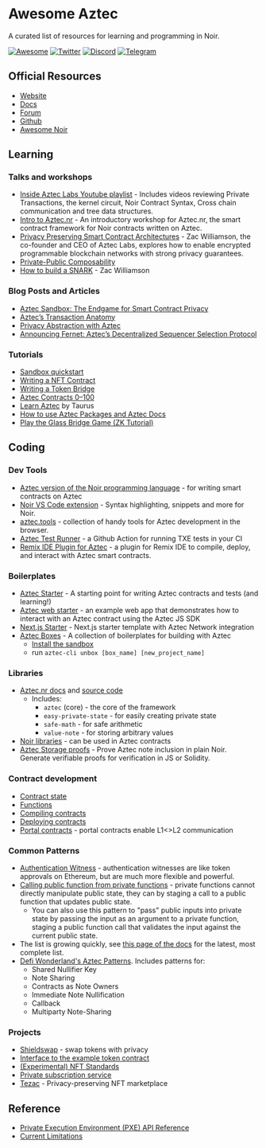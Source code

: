 # Awesome Aztec

A curated list of resources for learning and programming in Noir.

[![Awesome](https://awesome.re/badge-flat.svg)](https://awesome.re)
[![Twitter](https://img.shields.io/twitter/url/https/twitter.com/aztecnetwork.svg?style=social&label=Follow%20%40aztecnetwork)](https://twitter.com/aztecnetwork)
[![Discord](https://img.shields.io/badge/discord-join%20chat-blue.svg)](https://discord.com/invite/aztec)
[![Telegram](https://img.shields.io/endpoint?color=neon&logo=telegram&label=chat&url=https%3A%2F%2Ftg.sumanjay.workers.dev%2FAztecProtocol)](https://t.me/AztecAnnouncements_Official)

## Official Resources

- [Website](https://aztec.network/)
- [Docs](https://docs.aztec.network/)
- [Forum](https://discourse.aztec.network/)
- [Github](https://github.com/AztecProtocol)
- [Awesome Noir](https://github.com/noir-lang/awesome-noir/tree/main#benchmarks)

## Learning

### Talks and workshops

- [Inside Aztec Labs Youtube playlist](https://www.youtube.com/playlist?list=PLabpoAlaCBY2-sW1C8UDo16SRaMNFrnt1) - Includes videos reviewing Private Transactions, the kernel circuit, Noir Contract Syntax, Cross chain communication and tree data structures.
- [Intro to Aztec.nr](https://www.youtube.com/watch?v=58YWjQe6Cqs&list=PLabpoAlaCBY0XuHR5q3jKqKGYWbP4fDeU) - An introductory workshop for Aztec.nr, the smart contract framework for Noir contracts written on Aztec.
- [Privacy Preserving Smart Contract Architectures](https://www.youtube.com/watch?v=09nDPDN1ORA) - Zac Williamson, the co-founder and CEO of Aztec Labs, explores how to enable encrypted programmable blockchain networks with strong privacy guarantees. 
- [Private-Public Composability](https://www.youtube.com/watch?v=7Oc0tjdbi70&t=17723s)
- [How to build a SNARK](https://www.youtube.com/watch?v=j6wlamEPKlE) - Zac Williamson

### Blog Posts and Articles

- [Aztec Sandbox: The Endgame for Smart Contract Privacy](https://aztec.network/blog/announcing-aztec-sandbox-the-endgame-for-smart-contract-privacy/)
- [Aztec’s Transaction Anatomy](https://aztec.network/blog/aztecs-transaction-anatomy/)
- [Privacy Abstraction with Aztec](https://aztec.network/blog/privacy-abstraction-with-aztec/)
- [Announcing Fernet: Aztec’s Decentralized Sequencer Selection Protocol](https://medium.com/aztec-protocol/announcing-fernet-aztecs-decentralized-sequencer-selection-protocol-dd06194d572f)

### Tutorials

- [Sandbox quickstart](https://docs.aztec.network/getting_started)
- [Writing a NFT Contract](https://docs.aztec.network/developers/tutorials/codealong/contract_tutorials/nft_contract)
- [Writing a Token Bridge](https://docs.aztec.network/developers/tutorials/codealong/contract_tutorials/token_bridge)
- [Aztec Contracts 0–100](https://medium.com/@niallinio/aztec-contracts-0-100-905fe41bf998)
- [Learn Aztec](https://github.com/taurushq-io/private-CMTAT-aztec/blob/master/LEARN-AZTEC.md) by Taurus
- [How to use Aztec Packages and Aztec Docs](https://gist.github.com/rajeshb62/60a7018d97124b5644d84c4f3ea5cc18)
- [Play the Glass Bridge Game (ZK Tutorial)](https://zkdev.net/docs/tutorial/glass-bridge)

## Coding

### Dev Tools

- [Aztec version of the Noir programming language](https://docs.aztec.network/guides/smart_contracts/writing_contracts/initializers) - for writing smart contracts on Aztec
- [Noir VS Code extension](https://marketplace.visualstudio.com/items?itemName=noir-lang.vscode-noir) - Syntax highlighting, snippets and more for Noir.
- [aztec.tools](https://aztec.tools) - collection of handy tools for Aztec development in the browser.
- [Aztec Test Runner](https://github.com/marketplace/actions/aztec-test-runner) - a Github Action for running TXE tests in your CI
- [Remix IDE Plugin for Aztec](https://github.com/hsy822/aztec-remix-plugin) - a plugin for Remix IDE to compile, deploy, and interact with Aztec smart contracts.

### Boilerplates

- [Aztec Starter](https://github.com/AztecProtocol/aztec-starter) - A starting point for writing Aztec contracts and tests (and learning!)
- [Aztec web starter](https://github.com/AztecProtocol/aztec-web-starter) - an example web app that demonstrates how to interact with an Aztec contract using the Aztec JS SDK
- [Next.js Starter](https://github.com/raven-house/aztec-nextjs-starter) - Next.js starter template with Aztec Network integration
- [Aztec Boxes](https://github.com/AztecProtocol/aztec-packages/tree/master/boxes) - A collection of boilerplates for building with Aztec
  - [Install the sandbox](https://docs.aztec.network/reference/sandbox_reference/sandbox-reference)
  - run `aztec-cli unbox [box_name] [new_project_name]`

### Libraries

- [Aztec.nr docs](https://docs.aztec.network/guides/smart_contracts/writing_contracts/initializers) and [source code](https://github.com/AztecProtocol/aztec-packages/tree/master/noir-projects/aztec-nr)
  - Includes:
    - `aztec` (core) - the core of the framework
    - `easy-private-state` - for easily creating private state
    - `safe-math` - for safe arithmetic
    - `value-note` - for storing arbitrary values
- [Noir libraries](https://github.com/noir-lang/awesome-noir/blob/main/README.md#libraries) - can be used in Aztec contracts
- [Aztec Storage proofs](https://github.com/nemi-fi/aztec_storage_proofs) - Prove Aztec note inclusion in plain Noir. Generate verifiable proofs for verification in JS or Solidity.

### Contract development

- [Contract state](https://docs.aztec.network/developers/reference/smart_contract_reference/storage/private_state)
- [Functions](https://docs.aztec.network/aztec/smart_contracts/functions)
- [Compiling contracts](https://docs.aztec.network/developers/guides/smart_contracts/how_to_compile_contract)
- [Deploying contracts](https://docs.aztec.network/developers/guides/smart_contracts/how_to_deploy_contract)
- [Portal contracts](https://docs.aztec.network/aztec/concepts/communication/portals) - portal contracts enable L1<>L2 communication

### Common Patterns

- [Authentication Witness](https://docs.aztec.network/guides/developer_guides/smart_contracts/writing_contracts/authwit) - authentication witnesses are like token approvals on Ethereum, but are much more flexible and powerful.
- [Calling public function from private functions](https://docs.aztec.network/developers/guides/smart_contracts/writing_contracts/common_patterns#writing-public-storage-from-private) - private functions cannot directly manipulate public state, they can by staging a call to a public function that updates public state.
  - You can also use this pattern to "pass" public inputs into private state by passing the input as an argument to a private function, staging a public function call that validates the input against the current public state.
- The list is growing quickly, see [this page of the docs](https://docs.aztec.network/guides/developer_guides/smart_contracts/writing_contracts/common_patterns) for the latest, most complete list.
- [Defi Wonderland's Aztec Patterns](https://github.com/defi-wonderland/aztec-patterns/tree/dev). Includes patterns for:
  - Shared Nullifier Key
  - Note Sharing
  - Contracts as Note Owners
  - Immediate Note Nullification
  - Callback
  - Multiparty Note-Sharing

### Projects

- [Shieldswap](https://app.shieldswap.org/) - swap tokens with privacy
- [Interface to the example token contract](https://github.com/defi-wonderland/aztec-token)
- [(Experimental) NFT Standards](https://github.com/resurgencelabs/nft_standards)
- [Private subscription service](https://github.com/resurgencelabs/ikigai_backend)
- [Tezac](https://github.com/0xandee/tezac/) - Privacy-preserving NFT marketplace

## Reference

- [Private Execution Environment (PXE) API Reference](https://docs.aztec.network/developers/reference/aztecjs/pxe/interfaces/pxe)
- [Current Limitations](https://docs.aztec.network/developers/reference/considerations/limitations)
